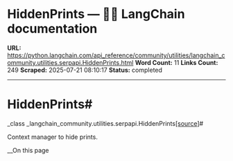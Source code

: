 # HiddenPrints — 🦜🔗 LangChain  documentation

**URL:** https://python.langchain.com/api_reference/community/utilities/langchain_community.utilities.serpapi.HiddenPrints.html
**Word Count:** 11
**Links Count:** 249
**Scraped:** 2025-07-21 08:10:17
**Status:** completed

---

# HiddenPrints\#

_class _langchain\_community.utilities.serpapi.HiddenPrints[\[source\]](https://python.langchain.com/api_reference/_modules/langchain_community/utilities/serpapi.html#HiddenPrints)\#     

Context manager to hide prints.

__On this page